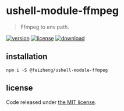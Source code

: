 # ushell-module-ffmpeg
> Ffmpeg to env path.

[![version][version-image]][version-url]
[![license][license-image]][license-url]
[![download][download-image]][download-url]

## installation
```shell
npm i -S @feizheng/ushell-module-ffmpeg
```

## license
Code released under [the MIT license](https://github.com/afeiship/ushell-module-ffmpeg/blob/master/LICENSE.txt).

[version-image]: https://img.shields.io/npm/v/@feizheng/ushell-module-ffmpeg
[version-url]: https://npmjs.org/package/@feizheng/ushell-module-ffmpeg

[license-image]: https://img.shields.io/npm/l/@feizheng/ushell-module-ffmpeg
[license-url]: https://github.com/afeiship/ushell-module-ffmpeg/blob/master/LICENSE.txt

[download-image]: https://img.shields.io/npm/dm/@feizheng/ushell-module-ffmpeg
[download-url]: https://www.npmjs.com/package/@feizheng/ushell-module-ffmpeg
